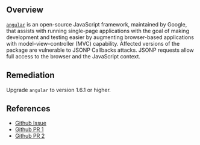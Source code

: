 ## Overview
[`angular`](https://www.npmjs.com/package/angular) is an open-source JavaScript framework, maintained by Google, that assists with running single-page applications with the goal of making development and testing easier by augmenting browser-based applications with model–view–controller (MVC) capability.
Affected versions of the package are vulnerable to JSONP Callbacks attacks. JSONP requests allow full access to the browser and the JavaScript context. 

## Remediation
Upgrade `angular` to version 1.6.1 or higher.

## References
- [Github Issue](https://github.com/angular/angular.js/issues/11328)
- [Github PR 1](https://github.com/angular/angular.js/pull/15161)
- [Github PR 2](https://github.com/angular/angular.js/pull/15143)
